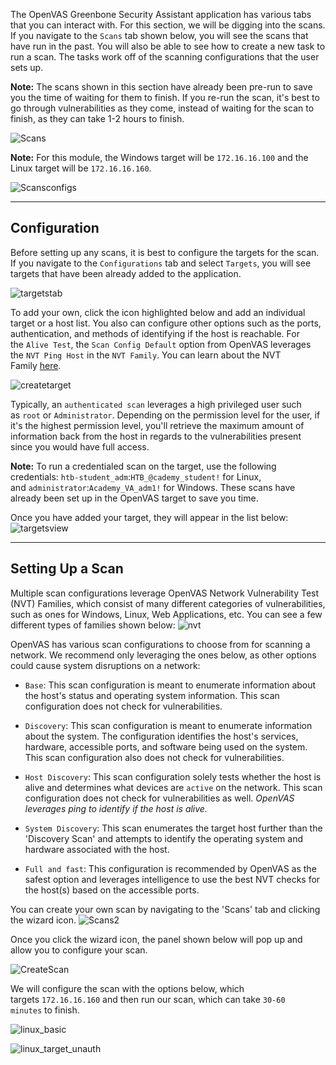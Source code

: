 The OpenVAS Greenbone Security Assistant application has various tabs that you can interact with. For this section, we will be digging into the scans. If you navigate to the `Scans` tab shown below, you will see the scans that have run in the past. You will also be able to see how to create a new task to run a scan. The tasks work off of the scanning configurations that the user sets up.

**Note:** The scans shown in this section have already been pre-run to save you the time of waiting for them to finish. If you re-run the scan, it's best to go through vulnerabilities as they come, instead of waiting for the scan to finish, as they can take 1-2 hours to finish.

![Scans](https://academy.hackthebox.com/storage/modules/108/openvas/creatingscan1.png)

**Note:** For this module, the Windows target will be `172.16.16.100` and the Linux target will be `172.16.16.160`.

![Scansconfigs](https://academy.hackthebox.com/storage/modules/108/openvas/scanconfigs.png)

---

## Configuration

Before setting up any scans, it is best to configure the targets for the scan. If you navigate to the `Configurations` tab and select `Targets`, you will see targets that have been already added to the application.

![targetstab](https://academy.hackthebox.com/storage/modules/108/openvas/targets.png)

To add your own, click the icon highlighted below and add an individual target or a host list. You also can configure other options such as the ports, authentication, and methods of identifying if the host is reachable. For the `Alive Test`, the `Scan Config Default` option from OpenVAS leverages the `NVT Ping Host` in the `NVT Family`. You can learn about the NVT Family [here](https://docs.greenbone.net/GSM-Manual/gos-22.04/en/scanning.html#creating-a-target).

![createtarget](https://academy.hackthebox.com/storage/modules/108/openvas/addingtarget.png)

Typically, an `authenticated scan` leverages a high privileged user such as `root` or `Administrator`. Depending on the permission level for the user, if it's the highest permission level, you'll retrieve the maximum amount of information back from the host in regards to the vulnerabilities present since you would have full access.

**Note:** To run a credentialed scan on the target, use the following credentials: `htb-student_adm`:`HTB_@cademy_student!` for Linux, and `administrator`:`Academy_VA_adm1!` for Windows. These scans have already been set up in the OpenVAS target to save you time.

Once you have added your target, they will appear in the list below: ![targetsview](https://academy.hackthebox.com/storage/modules/108/openvas/targetsview.png)

---

## Setting Up a Scan

Multiple scan configurations leverage OpenVAS Network Vulnerability Test (NVT) Families, which consist of many different categories of vulnerabilities, such as ones for Windows, Linux, Web Applications, etc. You can see a few different types of families shown below: ![nvt](https://academy.hackthebox.com/storage/modules/108/openvas/nvt2.png)

OpenVAS has various scan configurations to choose from for scanning a network. We recommend only leveraging the ones below, as other options could cause system disruptions on a network:

- `Base`: This scan configuration is meant to enumerate information about the host's status and operating system information. This scan configuration does not check for vulnerabilities.
    
- `Discovery`: This scan configuration is meant to enumerate information about the system. The configuration identifies the host's services, hardware, accessible ports, and software being used on the system. This scan configuration also does not check for vulnerabilities.
    
- `Host Discovery`: This scan configuration solely tests whether the host is alive and determines what devices are `active` on the network. This scan configuration does not check for vulnerabilities as well. _OpenVAS leverages ping to identify if the host is alive._
    
- `System Discovery`: This scan enumerates the target host further than the 'Discovery Scan' and attempts to identify the operating system and hardware associated with the host.
    
- `Full and fast`: This configuration is recommended by OpenVAS as the safest option and leverages intelligence to use the best NVT checks for the host(s) based on the accessible ports.
    

You can create your own scan by navigating to the 'Scans' tab and clicking the wizard icon. ![Scans2](https://academy.hackthebox.com/storage/modules/108/openvas/creatingscan2.png)

Once you click the wizard icon, the panel shown below will pop up and allow you to configure your scan.

![CreateScan](https://academy.hackthebox.com/storage/modules/108/openvas/Newscan.png)

We will configure the scan with the options below, which targets `172.16.16.160` and then run our scan, which can take `30-60 minutes` to finish.

![linux_basic](https://academy.hackthebox.com/storage/modules/108/openvas/linux_basic.png)

![linux_target_unauth](https://academy.hackthebox.com/storage/modules/108/openvas/linux_unauthedtarget.png)